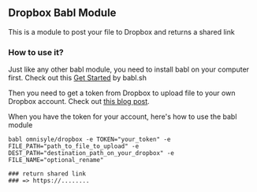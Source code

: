 ## Dropbox Babl Module

This is a module to post your file to Dropbox and returns a shared link

### How to use it?

Just like any other babl module, you need to install babl on your computer first. Check out this [Get Started](https://babl.sh/get-started) by babl.sh

Then you need to get a token from Dropbox to upload file to your own Dropbox account. Check out [this blog post](https://blogs.dropbox.com/developers/2014/05/generate-an-access-token-for-your-own-account/).

When you have the token for your account, here's how to use the babl module

```
babl omnisyle/dropbox -e TOKEN="your_token" -e FILE_PATH="path_to_file_to_upload" -e DEST_PATH="destination_path_on_your_dropbox" -e FILE_NAME="optional_rename"

### return shared link
### => https://........
```
